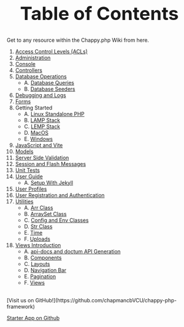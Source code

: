 <h1 style="font-size: 50px; text-align: center;">Table of Contents</h1>
Get to any resource within the Chappy.php Wiki from here.

1. [Access Control Levels (ACLs)](access_control_levels)
2. [Administration](administration)
3. [Console](console)
4. [Controllers](controllers)
5. [Database Operations](database_operations)
    * A. [Database Queries](database_queries)
    * B. [Database Seeders](database_seeders)
6. [Debugging and Logs](debugging_and_logs)
7. [Forms](forms)
8. Getting Started
    * A. [Linux Standalone PHP](linux-php-standalone)
    * B. [LAMP Stack](lamp)
    * C. [LEMP Stack](lemp)
    * D. [MacOS](macos)
    * E. [Windows](windows)
9. [JavaScript and Vite](javascript)
10. [Models](models)
11. [Server Side Validation](server_side_validation)
12. [Session and Flash Messages](session_and_flash_messages)
13. [Unit Tests](unit_tests)
14. [User Guide](user-guide)
    * A. [Setup With Jekyll](jekyll-setup)
15. [User Profiles](user_profiles)
16. [User Registration and Authentication](user_registration_and_authentication)
17. [Utilities](utilities)
    * A. [Arr Class](arr)
    * B. [ArraySet Class](array_set)
    * C. [Config and Env Classes](config-env)
    * D. [Str Class](str)
    * E. [Time](time)
    * F. [Uploads](uploads)
18. [Views Introduction](views_intro)
    * A. [api-docs and doctum API Generation](doctum)
    * B. [Components](components)
    * C. [Layouts](layouts)
    * D. [Navigation Bar](nav_bar)
    * E. [Pagination](pagination)
    * F. [Views](views)

<br>
[Visit us on GitHub!](https://github.com/chapmancbVCU/chappy-php-framework)

[Starter App on Github](https://github.com/chapmancbVCU/chappy-php-starter)